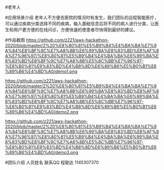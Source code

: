 #老年人

#应用场景介绍 老年人不方便去医院的情况时有发生，我们团队的远程智能医疗，可以通过疾病分类选择不同的疾病，输入基础信息后将不同的病人进行分类，让医生和用户更方便的在线问诊，方便快速的使患者尽快得到最好的建议。

#作品截图 
https://github.com/z221/aws-hackathon-2020/blob/master/2%20%E8%80%81%E5%B9%B4%E4%BA%BA%E7%9A%84%E8%BF%9C%E7%A8%8B%E6%99%BA%E8%83%BD%E8%AF%8A%E7%96%97/%E8%80%81%E5%B9%B4%E4%BA%BA%E6%99%BA%E8%83%BD%E8%BF%9C%E7%A8%8B%E5%8C%BB%E7%96%97-%E8%B0%81%E9%83%BD%E4%B8%8D%E6%89%B6%E5%B0%B1%E6%89%B6%E4%BD%A0/demo1.png

https://github.com/z221/aws-hackathon-2020/blob/master/2%20%E8%80%81%E5%B9%B4%E4%BA%BA%E7%9A%84%E8%BF%9C%E7%A8%8B%E6%99%BA%E8%83%BD%E8%AF%8A%E7%96%97/%E8%80%81%E5%B9%B4%E4%BA%BA%E6%99%BA%E8%83%BD%E8%BF%9C%E7%A8%8B%E5%8C%BB%E7%96%97-%E8%B0%81%E9%83%BD%E4%B8%8D%E6%89%B6%E5%B0%B1%E6%89%B6%E4%BD%A0/demo2.png


https://github.com/z221/aws-hackathon-2020/blob/master/2%20%E8%80%81%E5%B9%B4%E4%BA%BA%E7%9A%84%E8%BF%9C%E7%A8%8B%E6%99%BA%E8%83%BD%E8%AF%8A%E7%96%97/%E8%80%81%E5%B9%B4%E4%BA%BA%E6%99%BA%E8%83%BD%E8%BF%9C%E7%A8%8B%E5%8C%BB%E7%96%97-%E8%B0%81%E9%83%BD%E4%B8%8D%E6%89%B6%E5%B0%B1%E6%89%B6%E4%BD%A0/demo3.png

#团队介绍 人员姓名 联系QQ 程聪达 1145307370

